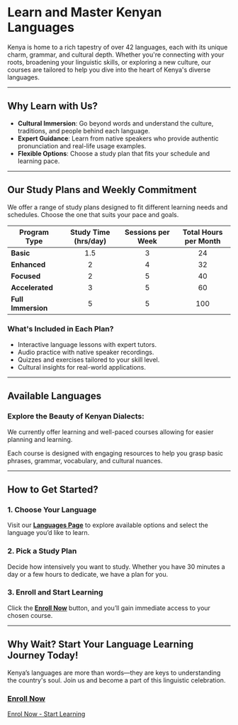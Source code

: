 <!-- Enrol To Learn -->

<!-- Language School In Kenya - 

The Language School in Kenya
Cell: +254 111-333-222

Email: info@languageschoolkenya.org

Location: Chania Ave. Kilimani, Nairobi, Kenya

-->
<!-- // Write section -->

# Learn and Master Kenyan Languages

Kenya is home to a rich tapestry of over 42 languages, each with its unique charm, grammar, and cultural depth. Whether you're connecting with your roots, broadening your linguistic skills, or exploring a new culture, our courses are tailored to help you dive into the heart of Kenya's diverse languages.

---

## Why Learn with Us?

- **Cultural Immersion**: Go beyond words and understand the culture, traditions, and people behind each language.  
- **Expert Guidance**: Learn from native speakers who provide authentic pronunciation and real-life usage examples.  
- **Flexible Options**: Choose a study plan that fits your schedule and learning pace.  

---

## Our Study Plans and Weekly Commitment

We offer a range of study plans designed to fit different learning needs and schedules. Choose the one that suits your pace and goals.

| **Program Type**   | **Study Time (hrs/day)** | **Sessions per Week** | **Total Hours per Month** |
|-------------------|:------------------------:|:----------------------:|:--------------------------:|
| **Basic**          | 1.5                      | 3                      | 24                         |
| **Enhanced**       | 2                        | 4                      | 32                         |
| **Focused**        | 2                        | 5                      | 40                         |
| **Accelerated**    | 3                        | 5                      | 60                         |
| **Full Immersion** | 5                        | 5                      | 100                        |

### What's Included in Each Plan?
- Interactive language lessons with expert tutors.  
- Audio practice with native speaker recordings.  
- Quizzes and exercises tailored to your skill level.  
- Cultural insights for real-world applications.  

---

## Available Languages

### Explore the Beauty of Kenyan Dialects:
We currently offer learning and well-paced courses allowing for easier planning and learning.

Each course is designed with engaging resources to help you grasp basic phrases, grammar, vocabulary, and cultural nuances.

---

## How to Get Started?

### 1. **Choose Your Language**
Visit our **[Languages Page](#)** to explore available options and select the language you’d like to learn.

### 2. **Pick a Study Plan**
Decide how intensively you want to study. Whether you have 30 minutes a day or a few hours to dedicate, we have a plan for you.

### 3. **Enroll and Start Learning**
Click the **[Enroll Now](/contact.md)** button, and you’ll gain immediate access to your chosen course.  

---

## Why Wait? Start Your Language Learning Journey Today!

Kenya’s languages are more than words—they are keys to understanding the country's soul. Join us and become a part of this linguistic celebration.  

### [Enroll Now](/contact.md)



[Enrol Now - Start Learning]()